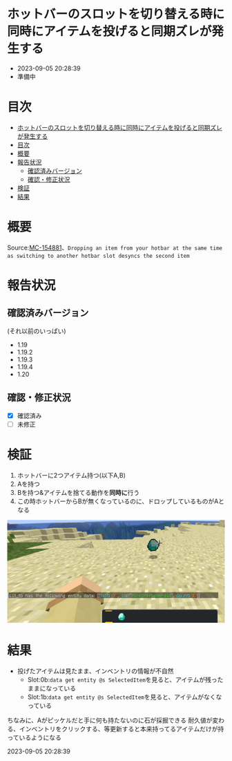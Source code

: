 # ホットバーのスロットを切り替える時に同時にアイテムを投げると同期ズレが発生する
-   2023-09-05 20:28:39
-   準備中
# 目次
- [ホットバーのスロットを切り替える時に同時にアイテムを投げると同期ズレが発生する](#ホットバーのスロットを切り替える時に同時にアイテムを投げると同期ズレが発生する)
- [目次](#目次)
- [概要](#概要)
- [報告状況](#報告状況)
    - [確認済みバージョン](#確認済みバージョン)
    - [確認・修正状況](#確認修正状況)
- [検証](#検証)
- [結果](#結果)



# 概要

Source:[MC-154881](https://bugs.mojang.com/browse/MC-154881)、``Dropping an item from your hotbar at the same time as switching to another hotbar slot desyncs the second item``

# 報告状況
## 確認済みバージョン

(それ以前のいっぱい)
-   1.19
-   1.19.2
-   1.19.3
-   1.19.4
-   1.20

## 確認・修正状況
-   [x] 確認済み
-   [ ] 未修正

# 検証

1.  ホットバーに2つアイテム持つ(以下A,B)
2.  Aを持つ
3.  Bを持つ&アイテムを捨てる動作を**同時に**行う
4.  この時ホットバーからBが無くなっているのに、ドロップしているものがAとなる

![](2023-09-07-09-48-44.png)

# 結果

-   投げたアイテムは見たまま、インベントリの情報が不自然
    -   Slot:0b:`data get entity @s SelectedItem`を見ると、アイテムが残ったままになっている
    -   Slot:1b:`data get entity @s SelectedItem`を見ると、アイテムがなくなっている

ちなみに、Aがピッケルだと手に何も持たないのに石が採掘できる
耐久値が変わる、インベントリをクリックする、等更新すると本来持ってるアイテムだけが持っているようになる

2023-09-05 20:28:39


